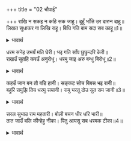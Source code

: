 +++
title = "02 चौपाई"

+++
राखि न सकइ न कहि सक जाहू। दुहूँ भाँति उर दारुन दाहू॥  
लिखत सुधाकर गा लिखि राहू। बिधि गति बाम सदा सब काहू॥1॥  

<details><summary>भावार्थ</summary>

न रख ही सकती हैं, न यह कह सकती हैं कि वन चले जाओ। दोनों ही प्रकार से हृदय में बडा भारी सन्ताप हो रहा है। (मन में सोचती हैं कि देखो-) विधाता की चाल सदा सबके लिए टेढी होती है। लिखने लगे चन्द्रमा और लिखा गया राहु॥1॥  
</details>

धरम सनेह उभयँ मति घेरी। भइ गति साँप छुछुन्दरि केरी॥  
राखउँ सुतहि करउँ अनुरोधू। धरमु जाइ अरु बन्धु बिरोधू॥2॥  

<details><summary>भावार्थ</summary>

धर्म और स्नेह दोनों ने कौसल्याजी की बुद्धि को घेर लिया। उनकी दशा साँप-छछूँदर की सी हो गई। वे सोचने लगीं कि यदि मैं अनुरोध (हठ) करके पुत्र को रख लेती हूँ तो धर्म जाता है और भाइयों में विरोध होता है,॥2॥  
</details>

कहउँ जान बन तौ बडि हानी। सङ्कट सोच बिबस भइ रानी॥  
बहुरि समुझि तिय धरमु सयानी। रामु भरतु दोउ सुत सम जानी॥3॥  

<details><summary>भावार्थ</summary>

और यदि वन जाने को कहती हूँ तो बडी हानि होती है। इस प्रकार के धर्मसङ्कट में पडकर रानी विशेष रूप से सोच के वश हो गईं। फिर बुद्धिमती कौसल्याजी स्त्री धर्म (पातिव्रत धर्म) को समझकर और राम तथा भरत दोनों पुत्रों को समान जानकर-॥3॥  
</details>

सरल सुभाउ राम महतारी। बोली बचन धीर धरि भारी॥  
तात जाउँ बलि कीन्हेहु नीका। पितु आयसु सब धरमक टीका॥4॥  

<details><summary>भावार्थ</summary>

सरल स्वभाव वाली श्री रामचन्द्रजी की माता बडा धीरज धरकर वचन बोलीं- हे तात! मैं बलिहारी जाती हूँ, तुमने अच्छा किया। पिता की आज्ञा का पालन करना ही सब धर्मों का शिरोमणि धर्म है॥4॥  
</details>

